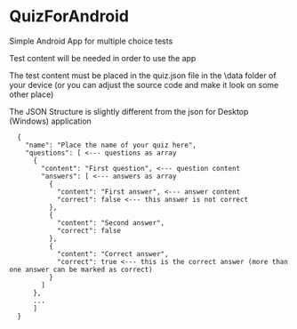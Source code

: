 # QuizForAndroid

Simple Android App for multiple choice tests

Test content will be needed in order to use the app  

The test content must be placed in the quiz.json file in the \data folder of your device
(or you can adjust the source code and make it look on some other place)

The JSON Structure is slightly different from the json for Desktop (Windows) application
```
  {
    "name": "Place the name of your quiz here",
    "questions": [ <--- questions as array
      {
        "content": "First question", <--- question content
        "answers": [ <--- answers as array
          {
            "content": "First answer", <--- answer content
            "correct": false <--- this answer is not correct
          },
          {
            "content": "Second answer",
            "correct": false
          },
          {
            "content": "Correct answer",
            "correct": true <--- this is the correct answer (more than one answer can be marked as correct)
          }
        ]
      },
      ...
      ]
  }
```
